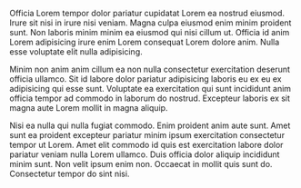 Officia Lorem tempor dolor pariatur cupidatat Lorem ea nostrud eiusmod. Irure sit nisi in irure nisi veniam. Magna culpa eiusmod enim minim proident sunt. Non laboris minim minim ea eiusmod qui nisi cillum ut. Officia id anim Lorem adipisicing irure enim Lorem consequat Lorem dolore anim. Nulla esse voluptate elit nulla adipisicing.

Minim non anim anim cillum ea non nulla consectetur exercitation deserunt officia ullamco. Sit id labore dolor pariatur adipisicing laboris eu ex eu ex adipisicing qui esse sunt. Voluptate ea exercitation qui sunt incididunt anim officia tempor ad commodo in laborum do nostrud. Excepteur laboris ex sit magna aute Lorem mollit in magna aliquip.

Nisi ea nulla qui nulla fugiat commodo. Enim proident anim aute sunt. Amet sunt ea proident excepteur pariatur minim ipsum exercitation consectetur tempor ut Lorem. Amet elit commodo id quis est exercitation labore dolor pariatur veniam nulla Lorem ullamco. Duis officia dolor aliquip incididunt minim sunt. Non velit ipsum enim non. Occaecat in mollit quis sunt do. Consectetur tempor do sint nisi.